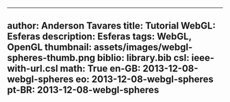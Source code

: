 ------------------------------
author: Anderson Tavares
title: Tutorial WebGL: Esferas
description: Esferas
tags: WebGL, OpenGL
thumbnail: assets/images/webgl-spheres-thumb.png
biblio: library.bib
csl: ieee-with-url.csl
math: True
en-GB: 2013-12-08-webgl-spheres
eo: 2013-12-08-webgl-spheres
pt-BR: 2013-12-08-webgl-spheres
------------------------------
